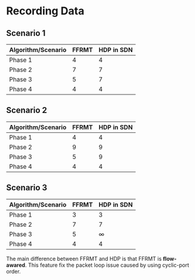 # Recording Data

## Scenario 1

| Algorithm/Scenario  | FFRMT | HDP in SDN |
| -------- | --- | --- |
| Phase 1  | 4  | 4  |
| Phase 2  | 7  | 7  |
| Phase 3  | 5  | 7  |
| Phase 4  | 4  | 4  |

## Scenario 2

| Algorithm/Scenario  | FFRMT | HDP in SDN |
| -------- | --- | --- |
| Phase 1  | 4  | 4  |
| Phase 2  | 9  | 9  |
| Phase 3  | 5  | 9  |
| Phase 4  | 4  | 4  |

## Scenario 3

| Algorithm/Scenario  | FFRMT | HDP in SDN |
| -------- | --- | --- |
| Phase 1  | 3  | 3  |
| Phase 2  | 7  | 7  |
| Phase 3  | 5  | $\infty$  |
| Phase 4  | 4  | 4  |

The main difference between FFRMT and HDP is that FFRMT is **flow-awared**. This feature fix the packet loop issue caused by using cyclic-port order.
